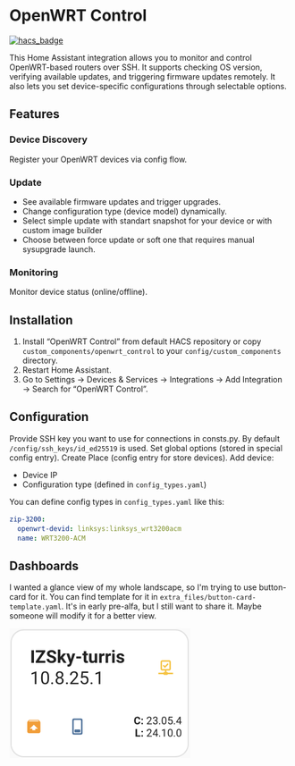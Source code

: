 # OpenWRT Control
[![hacs_badge](https://img.shields.io/badge/HACS-Default-orange.svg)](https://github.com/hacs/integration)

This Home Assistant integration allows you to monitor and control OpenWRT-based routers over SSH. It supports checking OS version, verifying available updates, and triggering firmware updates remotely. It also lets you set device-specific configurations through selectable options.

## Features

### Device Discovery
Register your OpenWRT devices via config flow.
### Update
- See available firmware updates and trigger upgrades.
- Change configuration type (device model) dynamically.
- Select simple update with standart snapshot for your device or with custom image builder
- Choose between force update or soft one that requires manual sysupgrade launch.
### Monitoring
Monitor device status (online/offline).

## Installation

1. Install “OpenWRT Control” from default HACS repository or copy `custom_components/openwrt_control` to your `config/custom_components` directory.
2. Restart Home Assistant.
3. Go to Settings → Devices & Services → Integrations → Add Integration → Search for “OpenWRT Control”.

## Configuration

Provide SSH key you want to use for connections in consts.py. By default `/config/ssh_keys/id_ed25519` is used.
Set global options (stored in special config entry).
Create Place (config entry for store devices).
Add device:
- Device IP
- Configuration type (defined in `config_types.yaml`)

You can define config types in `config_types.yaml` like this:
```yaml
zip-3200:
  openwrt-devid: linksys:linksys_wrt3200acm
  name: WRT3200-ACM
```

## Dashboards

I wanted a glance view of my whole landscape, so I'm trying to use button-card for it. You can find template for it in `extra_files/button-card-template.yaml`. It's in early pre-alfa, but I still want to share it. Maybe someone will modify it for a better view.

![Button card example.](/extra_files/button-card-example.png)
